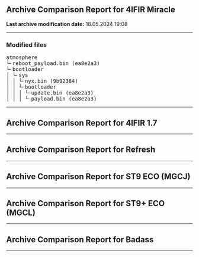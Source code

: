<h2>Archive Comparison Report for <b>4IFIR Miracle</b></h2><b>Last archive modification date:</b> 18.05.2024 19:08<hr>

<h3>Modified files</h3>
<pre>atmosphere
└╴reboot_payload.bin (ea8e2a3)
└╴bootloader
│ └╴sys
│ │ └╴nyx.bin (9b92384)
│ │ └╴bootloader
│ │ │ └╴update.bin (ea8e2a3)
│ │ │ └╴payload.bin (ea8e2a3)
</pre>
<hr>

<h2>Archive Comparison Report for <b>4IFIR 1.7</b></h2><hr>

<h2>Archive Comparison Report for <b>Refresh</b></h2><hr>

<h2>Archive Comparison Report for <b>ST9 ECO (MGCJ)</b></h2><hr>

<h2>Archive Comparison Report for <b>ST9+ ECO (MGCL)</b></h2><hr>

<h2>Archive Comparison Report for <b>Badass</b></h2><hr>

